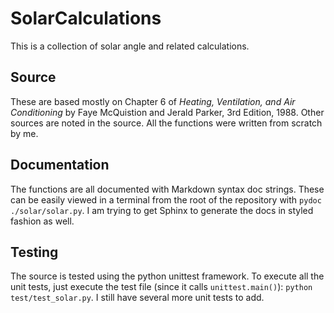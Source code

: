 # SolarCalculations
This is a collection of solar angle and related calculations.

## Source
These are based mostly on Chapter 6 of _Heating, Ventilation, and Air Conditioning_ by Faye McQuistion and Jerald Parker, 3rd Edition, 1988.  Other sources are noted in the source.  All the functions were written from scratch by me.

## Documentation
The functions are all documented with Markdown syntax doc strings.  These can be easily viewed in a terminal from the root of the repository with `pydoc ./solar/solar.py`.  I am trying to get Sphinx to generate the docs in styled fashion as well.

## Testing
The source is tested using the python unittest framework.  To execute all the unit tests, just execute the test file (since it calls `unittest.main()`): `python test/test_solar.py`.  I still have several more unit tests to add.
